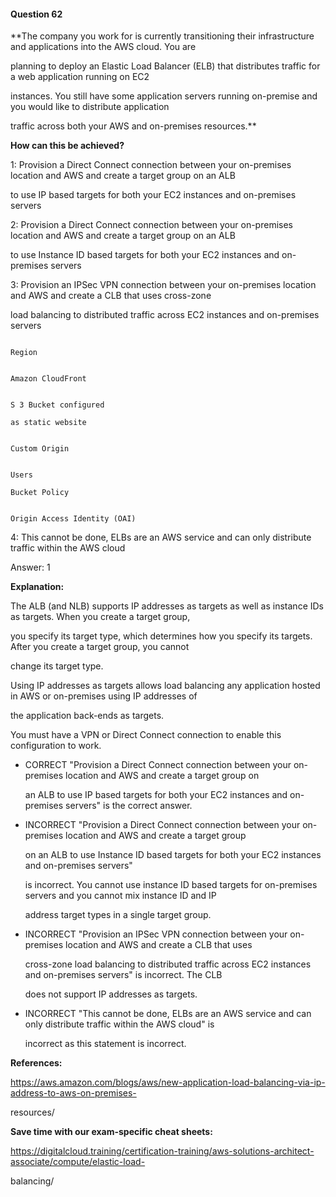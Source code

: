 #### Question  62


**The company you work for is currently transitioning their infrastructure and applications into the AWS cloud. You are

planning to deploy an Elastic Load Balancer (ELB) that distributes traffic for a web application running on EC2

instances. You still have some application servers running on-premise and you would like to distribute application

traffic across both your AWS and on-premises resources.**


**How can this be achieved?**


1: Provision a Direct Connect connection between your on-premises location and AWS and create a target group on an ALB

to use IP based targets for both your EC2 instances and on-premises servers


2: Provision a Direct Connect connection between your on-premises location and AWS and create a target group on an ALB

to use Instance ID based targets for both your EC2 instances and on-premises servers


3: Provision an IPSec VPN connection between your on-premises location and AWS and create a CLB that uses cross-zone

load balancing to distributed traffic across EC2 instances and on-premises servers


```

Region

```


```

Amazon CloudFront

```


```

S 3 Bucket configured

as static website

```


```

Custom Origin

```


```

Users

Bucket Policy

```


```

Origin Access Identity (OAI)

```


4: This cannot be done, ELBs are an AWS service and can only distribute traffic within the AWS cloud


Answer: 1


**Explanation:**


The ALB (and NLB) supports IP addresses as targets as well as instance IDs as targets. When you create a target group,

you specify its target type, which determines how you specify its targets. After you create a target group, you cannot

change its target type.


Using IP addresses as targets allows load balancing any application hosted in AWS or on-premises using IP addresses of

the application back-ends as targets.


You must have a VPN or Direct Connect connection to enable this configuration to work.


- CORRECT "Provision a Direct Connect connection between your on-premises location and AWS and create a target group on

  an ALB to use IP based targets for both your EC2 instances and on-premises servers" is the correct answer.


- INCORRECT "Provision a Direct Connect connection between your on-premises location and AWS and create a target group

  on an ALB to use Instance ID based targets for both your EC2 instances and on-premises servers"

  is incorrect. You cannot use instance ID based targets for on-premises servers and you cannot mix instance ID and IP

  address target types in a single target group.


- INCORRECT "Provision an IPSec VPN connection between your on-premises location and AWS and create a CLB that uses

  cross-zone load balancing to distributed traffic across EC2 instances and on-premises servers" is incorrect. The CLB

  does not support IP addresses as targets.


- INCORRECT "This cannot be done, ELBs are an AWS service and can only distribute traffic within the AWS cloud" is

  incorrect as this statement is incorrect.


**References:**


https://aws.amazon.com/blogs/aws/new-application-load-balancing-via-ip-address-to-aws-on-premises-

resources/


**Save time with our exam-specific cheat sheets:**


https://digitalcloud.training/certification-training/aws-solutions-architect-associate/compute/elastic-load-

balancing/

